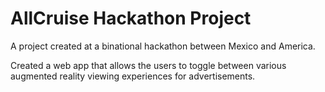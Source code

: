 # AllCruise Hackathon Project
A project created at a binational hackathon between Mexico and America.

Created a web app that allows the users to toggle between various augmented reality viewing experiences for advertisements. 
